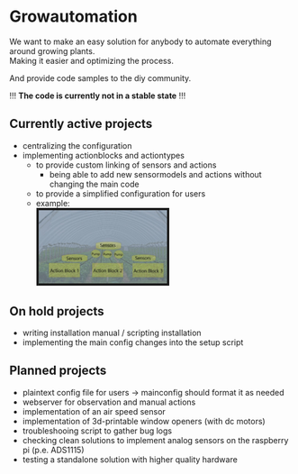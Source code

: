 # Growautomation
We want to make an easy solution for anybody to automate everything around growing plants. <br />
Making it easier and optimizing the process.

And provide code samples to the diy community.

 !!! __The code is currently not in a stable state__ !!!

## Currently active projects
- centralizing the configuration
- implementing actionblocks and actiontypes
    - to provide custom linking of sensors and actions
        - being able to add new sensormodels and actions without changing the main code
    - to provide a simplified configuration for users
    - example: <br /> <img src="https://github.com/growautomation-at/controller/blob/master/manual/actionblocks.jpg" float="middle" width="50%" height="50%" border="4" alt="actionblock example">
    

## On hold projects
- writing installation manual / scripting installation
- implementing the main config changes into the setup script

## Planned projects
- plaintext config file for users -> mainconfig should format it as needed
- webserver for observation and manual actions
- implementation of an air speed sensor
- implementation of 3d-printable window openers (with dc motors)
- troubleshooing script to gather bug logs
- checking clean solutions to implement analog sensors on the raspberry pi (p.e. ADS1115)
- testing a standalone solution with higher quality hardware

